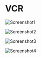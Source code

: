#  VCR

![Screenshot1](.images/p1.png)

![Screenshot2](.images/p2.png)

![Screenshot3](.images/p3.png)

![Screenshot4](.images/p4.png)
